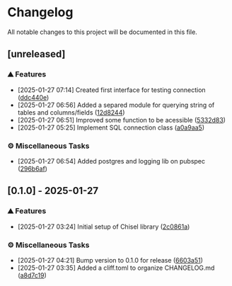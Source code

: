 # Changelog

All notable changes to this project will be documented in this file.

## [unreleased]

### <!-- 0 -->⛰️  Features

-  [2025-01-27 07:14]  Created first interface for testing connection ([ddc440e](ddc440ec59297953e4d202dd26c5d79b4b4d939e))
-  [2025-01-27 06:56]  Added a separed module for querying string of tables and columns/fields ([12d8244](12d824430cfeb2dd41606d2afedb06ea53267e84))
-  [2025-01-27 06:51]  Improved some function to be acessible ([5332d83](5332d83775f308026395f5b1b8b74e8c5b04bc45))
-  [2025-01-27 05:25]  Implement SQL connection class ([a0a9aa5](a0a9aa5b0a0ac4bcd893146e4dac60ed689b443b))

### <!-- 7 -->⚙️ Miscellaneous Tasks

-  [2025-01-27 06:54]  Added postgres and logging lib on pubspec ([296b6af](296b6afd39b99a191b1aa9eaf2bef0953e60232c))

## [0.1.0] - 2025-01-27

### <!-- 0 -->⛰️  Features

-  [2025-01-27 03:24]  Initial setup of Chisel library ([2c0861a](2c0861a48ee0395cfad6936148141de0a9de4f5f))

### <!-- 7 -->⚙️ Miscellaneous Tasks

-  [2025-01-27 04:21]  Bump version to 0.1.0 for release ([6603a51](6603a511607a161caf7ae9564a24aabbdea0d70a))
-  [2025-01-27 03:35]  Added a cliff.toml to organize CHANGELOG.md ([a8d7c19](a8d7c19ff0bcf489ef4367e7c4ae37287ac09b4a))

<!-- generated by git-cliff -->
